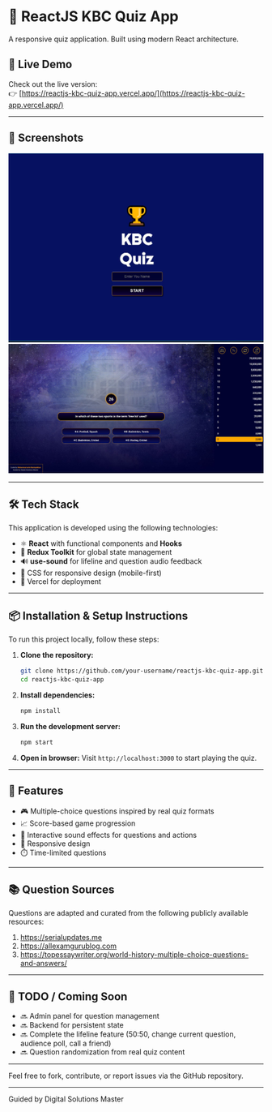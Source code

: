 # 🧠 ReactJS KBC Quiz App

A responsive quiz application. Built using modern React architecture.

## 🔗 Live Demo

Check out the live version:  
👉 [https://reactjs-kbc-quiz-app.vercel.app/](https://reactjs-kbc-quiz-app.vercel.app/)

---

## 📸 Screenshots

<img src="./public/1.JPG" alt="Start Page" heigh width="600"/>
<img src="./public/2.JPG" alt="Quiz Playing Page" width="600"/>

---

## 🛠️ Tech Stack

This application is developed using the following technologies:

- ⚛️ **React** with functional components and **Hooks**
- 🎯 **Redux Toolkit** for global state management
- 🔊 **use-sound** for lifeline and question audio feedback
- 💅 CSS for responsive design (mobile-first)
- 🚀 Vercel for deployment

---

## 📦 Installation & Setup Instructions

To run this project locally, follow these steps:

1. **Clone the repository:**
   ```bash
   git clone https://github.com/your-username/reactjs-kbc-quiz-app.git
   cd reactjs-kbc-quiz-app
   ```

2. **Install dependencies:**
   ```bash
   npm install
   ```

3. **Run the development server:**
   ```bash
   npm start
   ```

4. **Open in browser:**
   Visit `http://localhost:3000` to start playing the quiz.

---

## 🧩 Features

- 🎮 Multiple-choice questions inspired by real quiz formats
- 📈 Score-based game progression
- 🎵 Interactive sound effects for questions and actions
- 📱  Responsive design
- ⏱️ Time-limited questions

---

## 📚 Question Sources

Questions are adapted and curated from the following publicly available resources:

1. https://serialupdates.me  
2. https://allexamgurublog.com  
3. https://topessaywriter.org/world-history-multiple-choice-questions-and-answers/

---

## 🧪 TODO / Coming Soon

- 🔜 Admin panel for question management
- 🔜 Backend for persistent state
- 🔜 Complete the lifeline feature (50:50, change current question, audience poll, call a friend)
- 🔜 Question randomization from real quiz content

---

Feel free to fork, contribute, or report issues via the GitHub repository.

---
Guided by Digital Solutions Master
